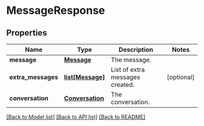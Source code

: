 # MessageResponse

## Properties
Name | Type | Description | Notes
------------ | ------------- | ------------- | -------------
**message** | [**Message**](Message.md) | The message. | 
**extra_messages** | [**list[Message]**](Message.md) | List of extra messages created. | [optional] 
**conversation** | [**Conversation**](Conversation.md) | The conversation. | 

[[Back to Model list]](../README.md#documentation-for-models) [[Back to API list]](../README.md#documentation-for-api-endpoints) [[Back to README]](../README.md)


